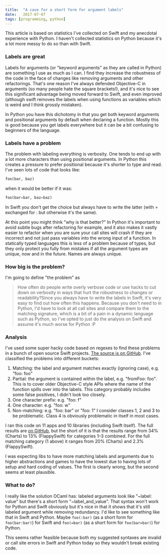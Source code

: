 ```yaml
---
title:	"A case for a short form for argument labels"
date:	2017-07-07
tags: [programming, python]
---
```


  This article is based on statistics I've collected on Swift and my anecdotal experience with Python. I haven't collected statistics on Python because it's a lot more messy to do so than with Swift.

### Labels are great

Labels for arguments (or "keyword arguments" as they are called in Python) are something I use as much as I can. I find they increase the robustness of the code in the face of changes like removing arguments and other refactorings. That's one reason I've always defended Objective-C in arguments (so many people hate the square brackets!), and it's nice to see this significant advantage being moved forward to Swift, and even improved (although swift removes the labels when using functions as variables which is weird and I think grossly mistaken).

In Python you have this dichotomy in that you get both keyword arguments and positional arguments by default when declaring a function. Mostly this is good because you get labels everywhere but it can be a bit confusing to beginners of the language.

### Labels have a problem

The problem with labeling everything is verbosity. One tends to end up with a lot more characters than using positional arguments. In Python this creates a pressure to prefer positional because it's shorter to type and read. I've seen lots of code that looks like:

```python
foo(bar, baz)
```

when it would be better if it was:

```python
foo(bar=bar, baz=baz)
```

In Swift you don't get the choice but always have to write the latter (with = exchanged for : but otherwise it's the same).

At this point you might think "why is that better?" In Python it's important to avoid subtle bugs after refactoring for example, and it also makes it vastly easier to refactor when you are sure your call sites will crash if they are incorrect and not just pass variables into the wrong input of a function. In statically typed languages this is less of a problem because of types, but they only protect you fully from mistakes if all the argument types are unique, now and in the future. Names are always unique.

### How big is the problem?

I'm going to define "the problem" as


> How often do people write overly verbose code or use hacks to cut down on verbosity in ways that hurt the robustness to changes or readability?Since you always have to write the labels in Swift, it's very easy to find out how often this happens. Because you don't need to in Python, I'd have to look at all call sites and compare them to the matching signature, which is a bit of a pain in a dynamic language such as Python, so I've opted to just do the analysis on Swift and assume it's much worse for Python :P

### Analysis

I've used some super hacky code based on regexes to find these problems in a bunch of open source Swift projects. [The source is on GitHub](https://github.com/boxed/Swift-keyword-arguments-research). I've classified the problems into different buckets:

1. Matching: the label and argument matches exactly (ignoring case), e.g. "foo: foo"
2. Partial: the argument is contained within the label, e.g. "fromFoo: foo". This is to cover older Objective-C style APIs where the name of the function spills over into the labels. This category probably includes some false positives, I didn't look too closely.
3. One character prefix: e.g. "foo: f"
4. One character: e.g. "foo: w"
5. Non-matching: e.g. "foo: bar" or "foo: 1"
I consider classes 1, 2 and 3 to be problematic. Class 4 is obviously problematic in itself in most cases.

I ran this code on 11 apps and 10 libraries (including Swift itself). The full results are [on GitHub](https://github.com/boxed/Swift-keyword-arguments-research), but the short of it is that the results range from 34% (Charts) to 13% (FlappySwift) for categories 1–3 combined. For the full matching category (1 above) it ranges from 20% (Charts) and 2.3% (FlappySwift).

I was expecting libs to have more matching labels and arguments due to higher abstractions and games to have the lowest due to having lots of setup and hard coding of values. The first is clearly wrong, but the second seems at least plausible.

### What to do?

I really like the solution OCaml has: labeled arguments look like "~label: value" but there's a short form "~label_and_value". That syntax won't work for Python and Swift obviously but it's nice in that it shows that it's still labeled argument while removing redundancy. I'd like to see something like that in Swift and Python. Maybe `foo(:bar)` (as a short form for `foo(bar:bar)`) for Swift and `foo(=bar)` (as a short form for `foo(bar=bar)`) for Python.

This seems rather feasible because both my suggested syntaxes are invalid or call site errors in Swift and Python today so they wouldn't break existing code.

